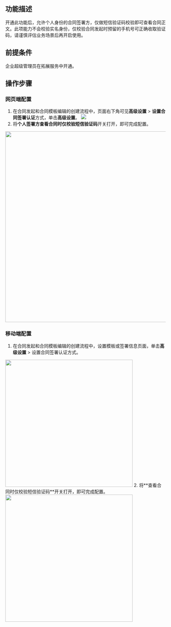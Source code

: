 ## 功能描述
开通此功能后，允许个人身份的合同签署方，仅做短信验证码校验即可查看合同正文。此项能力不会校验实名身份，仅校验合同发起时预留的手机号可正确收取验证码，请谨慎评估业务场景后再开启使用。


## 前提条件
企业超级管理员在拓展服务中开通。


## 操作步骤
### 网页端配置
1. 在合同发起和合同模板编辑的创建流程中，页面右下角可见**高级设置** > **设置合同签署认证**方式，单击**高级设置**。
![](https://qcloudimg.tencent-cloud.cn/raw/d98e90d088f3c5e623d74490bfb27739.png)
2. 将**个人签署方查看合同时仅校验短信验证码**开关打开，即可完成配置。<br>
<img style="width:600px; max-width: inherit;" src="https://qcloudimg.tencent-cloud.cn/raw/c5ad9a344346eeaaa3e69216039e7358.png" />

### 移动端配置
1. 在合同发起和合同模板编辑的创建流程中，设置模板或签署信息页面，单击**高级设置** > 设置合同签署认证方式。
<img style="width:400px; max-width: inherit;" src="https://qcloudimg.tencent-cloud.cn/raw/025f28d5345b4fc5470222ebd41a260d.png" />
2. 将**查看合同时仅校验短信验证码**开关打开，即可完成配置。<br>
<img style="width:400px; max-width: inherit;" src="https://qcloudimg.tencent-cloud.cn/raw/98280a716d0d85ab88af91da8d2f93d9.png" />

